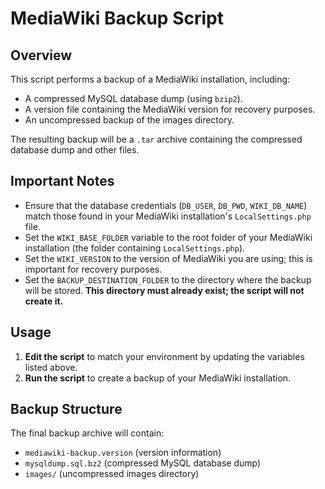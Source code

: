 # MediaWiki Backup Script

## Overview

This script performs a backup of a MediaWiki installation, including:
- A compressed MySQL database dump (using `bzip2`).
- A version file containing the MediaWiki version for recovery purposes.
- An uncompressed backup of the images directory.

The resulting backup will be a `.tar` archive containing the compressed database dump and other files.

## Important Notes

- Ensure that the database credentials (`DB_USER`, `DB_PWD`, `WIKI_DB_NAME`) match those found in your MediaWiki installation's `LocalSettings.php` file.
- Set the `WIKI_BASE_FOLDER` variable to the root folder of your MediaWiki installation (the folder containing `LocalSettings.php`).
- Set the `WIKI_VERSION` to the version of MediaWiki you are using; this is important for recovery purposes.
- Set the `BACKUP_DESTINATION_FOLDER` to the directory where the backup will be stored. **This directory must already exist; the script will not create it.**

## Usage

1. **Edit the script** to match your environment by updating the variables listed above.
2. **Run the script** to create a backup of your MediaWiki installation.

## Backup Structure

The final backup archive will contain:
- `mediawiki-backup.version` (version information)
- `mysqldump.sql.bz2` (compressed MySQL database dump)
- `images/` (uncompressed images directory)

